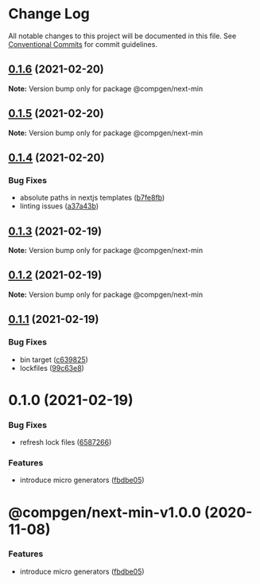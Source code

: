 # Change Log

All notable changes to this project will be documented in this file.
See [Conventional Commits](https://conventionalcommits.org) for commit guidelines.

## [0.1.6](https://github.com/developer239/compgen/compare/@compgen/next-min@0.1.5...@compgen/next-min@0.1.6) (2021-02-20)

**Note:** Version bump only for package @compgen/next-min





## [0.1.5](https://github.com/developer239/compgen/compare/@compgen/next-min@0.1.4...@compgen/next-min@0.1.5) (2021-02-20)

**Note:** Version bump only for package @compgen/next-min





## [0.1.4](https://github.com/developer239/compgen/compare/@compgen/next-min@0.1.3...@compgen/next-min@0.1.4) (2021-02-20)


### Bug Fixes

* absolute paths in nextjs templates ([b7fe8fb](https://github.com/developer239/compgen/commit/b7fe8fbed6d6941712c7ef15b90d71c68fccddc1))
* linting issues ([a37a43b](https://github.com/developer239/compgen/commit/a37a43b765fceb0a4331a9affa09090d2d7a4a4e))





## [0.1.3](https://github.com/developer239/compgen/compare/@compgen/next-min@0.1.2...@compgen/next-min@0.1.3) (2021-02-19)

**Note:** Version bump only for package @compgen/next-min





## [0.1.2](https://github.com/developer239/compgen/compare/@compgen/next-min@0.1.1...@compgen/next-min@0.1.2) (2021-02-19)

**Note:** Version bump only for package @compgen/next-min





## [0.1.1](https://github.com/developer239/compgen/compare/@compgen/next-min@0.1.0...@compgen/next-min@0.1.1) (2021-02-19)


### Bug Fixes

* bin target ([c639825](https://github.com/developer239/compgen/commit/c639825f9c5c430880d33deeb648c9a087102fae))
* lockfiles ([99c63e8](https://github.com/developer239/compgen/commit/99c63e8f7192b2a8262f74e6f0fbd6943ebc1eb4))





# 0.1.0 (2021-02-19)


### Bug Fixes

* refresh lock files ([6587266](https://github.com/developer239/compgen/commit/658726677f8e29849ac47411a84a5569008fa3e0))


### Features

* introduce micro generators ([fbdbe05](https://github.com/developer239/compgen/commit/fbdbe0523b9f3187c4f8d08248eeb8a679650afd))





# @compgen/next-min-v1.0.0 (2020-11-08)


### Features

* introduce micro generators ([fbdbe05](https://github.com/developer239/compgen/commit/fbdbe0523b9f3187c4f8d08248eeb8a679650afd))
